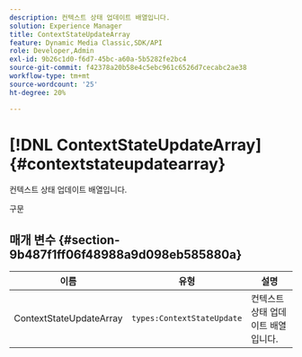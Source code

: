```yaml
---
description: 컨텍스트 상태 업데이트 배열입니다.
solution: Experience Manager
title: ContextStateUpdateArray
feature: Dynamic Media Classic,SDK/API
role: Developer,Admin
exl-id: 9b26c1d0-f6d7-45bc-a60a-5b5282fe2bc4
source-git-commit: f42378a20b58e4c5ebc961c6526d7cecabc2ae38
workflow-type: tm+mt
source-wordcount: '25'
ht-degree: 20%

---
```


# [!DNL ContextStateUpdateArray]{#contextstateupdatearray}

컨텍스트 상태 업데이트 배열입니다.

구문

## 매개 변수 {#section-9b487f1ff06f48988a9d098eb585880a}

| 이름 | 유형 | 설명 |
|---|---|---|
| ContextStateUpdateArray | `types:ContextStateUpdate` | 컨텍스트 상태 업데이트 배열입니다. |
